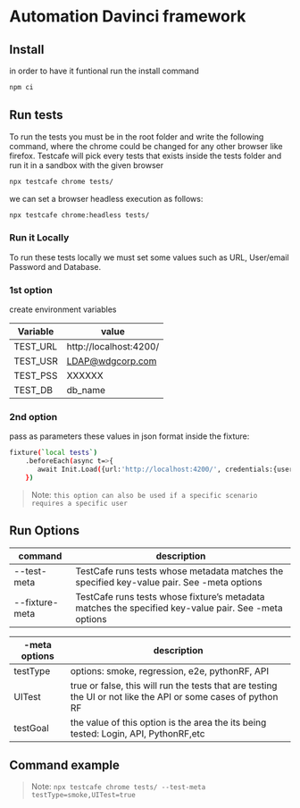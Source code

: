 # Automation Davinci framework 

## Install
in order to have it funtional run the install command
```sh
npm ci
```

## Run tests
To run the tests you must be in the root folder and write the following command, where the chrome could be changed for any other browser like firefox.
Testcafe will pick every tests that exists inside the tests folder and run it in a sandbox with the given browser

```sh
npx testcafe chrome tests/
```
we can set a browser headless execution as follows: 
```sh
npx testcafe chrome:headless tests/
```
### Run it Locally
To run these tests locally we must set some values such as URL, User/email Password and Database.
### 1st option
create environment variables 

| Variable  | value |
| ------    | ------ |
| TEST_URL  | http://localhost:4200/ |
| TEST_USR  | LDAP@wdgcorp.com |
| TEST_PSS  | XXXXXX |
| TEST_DB   | db_name |

### 2nd option
pass as parameters these values in json format inside the fixture:
```sh
fixture(`local tests`)
    .beforeEach(async t=>{
       await Init.Load({url:'http://localhost:4200/', credentials:{user: 'LDAP@wdgcorp.com', password: "XXXXX", database:"db_name"}});
    })
```
> Note: `this option can also be used if a specific scenario requires a specific user `

## Run Options
| command | description |
| ------ | ------ |
| --test-meta | TestCafe runs tests whose metadata matches the specified key-value pair. See -meta options|
| --fixture-meta | TestCafe runs tests whose fixture’s metadata matches the specified key-value pair. See -meta options |

| -meta options | description |
| ------ | ------ |
| testType | options: smoke, regression, e2e, pythonRF, API |
| UITest | true or false, this will run the tests that are testing the UI or not like the API or some cases of python RF |
| testGoal | the value of this option is the area the its being tested: Login, API, PythonRF,etc |

## Command example 
> Note: `npx testcafe chrome tests/ --test-meta testType=smoke,UITest=true`